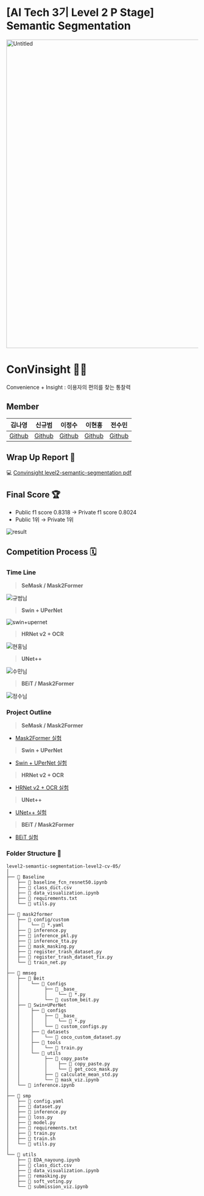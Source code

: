 # 

# [AI Tech 3기 Level 2 P Stage] Semantic Segmentation

<img width="809" alt="Untitled" src="https://user-images.githubusercontent.com/90603530/169448649-0e2d62e9-c41f-441f-9c41-a157ce077e6d.png">


# ConVinsight 🧑‍💻

Convenience + Insight : 이용자의 편의를 찾는 통찰력

## Member
| 김나영 | 신규범 | 이정수 | 이현홍 | 전수민 |  
| :-: | :-: | :-: | :-: | :-: |  
|[Github](https://github.com/dudskrla) | [Github](https://github.com/KyubumShin) | [Github](https://github.com/sw930718) | [Github](https://github.com/Heruing) | [Github](https://github.com/Su-minn) |
## Wrap Up Report 📑

💻 [Convinsight level2-semantic-segmentation pdf](https://github.com/boostcampaitech3/level2-semantic-segmentation-level2-cv-05/files/8735886/wrap.up.report.pdf)   

## Final Score 🏆

- Public f1 score 0.8318 → Private f1 score 0.8024
- Public 1위 → Private 1위

![result](https://user-images.githubusercontent.com/90603530/169448783-e81e83d4-c3d7-4d98-bd58-91d18cc680cb.gif)

## Competition Process 🗓️

### Time Line

> **SeMask / Mask2Former**
> 
![규범님](https://user-images.githubusercontent.com/90603530/169448806-39dfd733-fc6b-4a9d-9bd9-6ba4780d6321.jpg)


> **Swin + UPerNet**
> 
![swin+upernet](https://user-images.githubusercontent.com/90603530/169448819-f5fb222d-ed0f-41d5-bcd6-9097f23e4e13.jpg)


> **HRNet v2 + OCR**
> 
![현홍님](https://user-images.githubusercontent.com/90603530/169448837-55a3c005-2518-4465-a9fa-fe4c8dd0745f.jpg)


> **UNet++**
> 
![수민님](https://user-images.githubusercontent.com/90603530/169448845-5f883d1f-9b52-40ef-a7fb-2bf199744a7a.jpg)


> **BEiT / Mask2Former**
> 
![정수님](https://user-images.githubusercontent.com/90603530/169448857-13ca9e21-663d-494f-ba4f-b97fa222b79b.jpg)


### Project Outline

> **SeMask / Mask2Former**
> 
- [Mask2Former 실험](https://github.com/boostcampaitech3/level2-semantic-segmentation-level2-cv-05/issues/9)

> **Swin + UPerNet**
> 
- [Swin + UPerNet 실험](https://github.com/boostcampaitech3/level2-semantic-segmentation-level2-cv-05/issues/16)

> **HRNet v2 + OCR**
> 
- [HRNet v2 + OCR 실험](https://github.com/boostcampaitech3/level2-semantic-segmentation-level2-cv-05/issues/12)

> **UNet++**
> 
- [UNet++ 실험](https://github.com/boostcampaitech3/level2-semantic-segmentation-level2-cv-05/issues/18)

> **BEiT / Mask2Former**
> 
- [BEiT 실험](https://github.com/boostcampaitech3/level2-semantic-segmentation-level2-cv-05/issues/17)

### Folder Structure 📂

```
level2-semantic-segmentation-level2-cv-05/
│
├── 📂 Baseline
│   ├── 📝 baseline_fcn_resnet50.ipynb
│   ├── 📝 class_dict.csv
│   ├── 📝 data_visualization.ipynb
│   ├── 📝 requirements.txt
│   └── 📝 utils.py
│
├── 📂 mask2former
│   ├── 📂 config/custom
│   │ 	 └── 📝 *.yaml
│   ├── 📝 inference.py
│   ├── 📝 inference_pkl.py
│   ├── 📝 inference_tta.py
│   ├── 📝 mask_masking.py
│   ├── 📝 register_trash_dataset.py
│   ├── 📝 register_trash_dataset_fix.py
│   └── 📝 train_net.py
│
├── 📂 mmseg
│   ├── 📂 Beit
│   │ 	 └── 📂 Configs
│   │ 	      ├── 📂 _base_
│   │ 	      │    └── 📝 *.py
│   │ 	      └── 📝 custom_beit.py
│   ├── 📂 Swin+UPerNet
│   │ 	 ├── 📂 configs
│   │ 	 │    ├── 📂 _base_
│   │ 	 │    │    └── 📝 *.py
│   │ 	 │    └── 📝 custom_configs.py
│   │ 	 ├── 📂 datasets
│   │ 	 │    └── 📝 coco_custom_dataset.py
│   │ 	 ├── 📂 tools
│   │ 	 │    └── 📝 train.py
│   │ 	 └── 📂 utils
│   │ 	      ├── 📂 copy_paste
│   │ 	      │    ├── 📝 copy_paste.py
│   │ 	      │    └── 📝 get_coco_mask.py
│   │ 	      ├── 📝 calculate_mean_std.py
│   │ 	      └── 📝 mask_viz.ipynb
│   └── 📝 inference.ipynb
│
├── 📂 smp
│   ├── 📝 config.yaml
│   ├── 📝 dataset.py
│   ├── 📝 inference.py
│   ├── 📝 loss.py
│   ├── 📝 model.py
│   ├── 📝 requirements.txt
│   ├── 📝 train.py
│   ├── 📝 train.sh
│   └── 📝 utils.py
│
└── 📂 utils
    ├── 📝 EDA_nayoung.ipynb
    ├── 📝 class_dict.csv
    ├── 📝 data_visualization.ipynb
    ├── 📝 remasking.py
    ├── 📝 soft_voting.py
    └── 📝 submission_viz.ipynb
```
